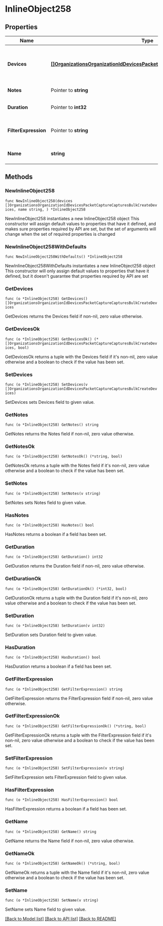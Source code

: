 # InlineObject258

## Properties

Name | Type | Description | Notes
------------ | ------------- | ------------- | -------------
**Devices** | [**[]OrganizationsOrganizationIdDevicesPacketCaptureCapturesBulkCreateDevices**](OrganizationsOrganizationIdDevicesPacketCaptureCapturesBulkCreateDevices.md) | Device details (maximum of 20 devices allowed) | 
**Notes** | Pointer to **string** | Reason for capture | [optional] 
**Duration** | Pointer to **int32** | Duration of the capture in seconds | [optional] 
**FilterExpression** | Pointer to **string** | Filter expression for the capture | [optional] 
**Name** | **string** | Name of packet capture file | 

## Methods

### NewInlineObject258

`func NewInlineObject258(devices []OrganizationsOrganizationIdDevicesPacketCaptureCapturesBulkCreateDevices, name string, ) *InlineObject258`

NewInlineObject258 instantiates a new InlineObject258 object
This constructor will assign default values to properties that have it defined,
and makes sure properties required by API are set, but the set of arguments
will change when the set of required properties is changed

### NewInlineObject258WithDefaults

`func NewInlineObject258WithDefaults() *InlineObject258`

NewInlineObject258WithDefaults instantiates a new InlineObject258 object
This constructor will only assign default values to properties that have it defined,
but it doesn't guarantee that properties required by API are set

### GetDevices

`func (o *InlineObject258) GetDevices() []OrganizationsOrganizationIdDevicesPacketCaptureCapturesBulkCreateDevices`

GetDevices returns the Devices field if non-nil, zero value otherwise.

### GetDevicesOk

`func (o *InlineObject258) GetDevicesOk() (*[]OrganizationsOrganizationIdDevicesPacketCaptureCapturesBulkCreateDevices, bool)`

GetDevicesOk returns a tuple with the Devices field if it's non-nil, zero value otherwise
and a boolean to check if the value has been set.

### SetDevices

`func (o *InlineObject258) SetDevices(v []OrganizationsOrganizationIdDevicesPacketCaptureCapturesBulkCreateDevices)`

SetDevices sets Devices field to given value.


### GetNotes

`func (o *InlineObject258) GetNotes() string`

GetNotes returns the Notes field if non-nil, zero value otherwise.

### GetNotesOk

`func (o *InlineObject258) GetNotesOk() (*string, bool)`

GetNotesOk returns a tuple with the Notes field if it's non-nil, zero value otherwise
and a boolean to check if the value has been set.

### SetNotes

`func (o *InlineObject258) SetNotes(v string)`

SetNotes sets Notes field to given value.

### HasNotes

`func (o *InlineObject258) HasNotes() bool`

HasNotes returns a boolean if a field has been set.

### GetDuration

`func (o *InlineObject258) GetDuration() int32`

GetDuration returns the Duration field if non-nil, zero value otherwise.

### GetDurationOk

`func (o *InlineObject258) GetDurationOk() (*int32, bool)`

GetDurationOk returns a tuple with the Duration field if it's non-nil, zero value otherwise
and a boolean to check if the value has been set.

### SetDuration

`func (o *InlineObject258) SetDuration(v int32)`

SetDuration sets Duration field to given value.

### HasDuration

`func (o *InlineObject258) HasDuration() bool`

HasDuration returns a boolean if a field has been set.

### GetFilterExpression

`func (o *InlineObject258) GetFilterExpression() string`

GetFilterExpression returns the FilterExpression field if non-nil, zero value otherwise.

### GetFilterExpressionOk

`func (o *InlineObject258) GetFilterExpressionOk() (*string, bool)`

GetFilterExpressionOk returns a tuple with the FilterExpression field if it's non-nil, zero value otherwise
and a boolean to check if the value has been set.

### SetFilterExpression

`func (o *InlineObject258) SetFilterExpression(v string)`

SetFilterExpression sets FilterExpression field to given value.

### HasFilterExpression

`func (o *InlineObject258) HasFilterExpression() bool`

HasFilterExpression returns a boolean if a field has been set.

### GetName

`func (o *InlineObject258) GetName() string`

GetName returns the Name field if non-nil, zero value otherwise.

### GetNameOk

`func (o *InlineObject258) GetNameOk() (*string, bool)`

GetNameOk returns a tuple with the Name field if it's non-nil, zero value otherwise
and a boolean to check if the value has been set.

### SetName

`func (o *InlineObject258) SetName(v string)`

SetName sets Name field to given value.



[[Back to Model list]](../README.md#documentation-for-models) [[Back to API list]](../README.md#documentation-for-api-endpoints) [[Back to README]](../README.md)


